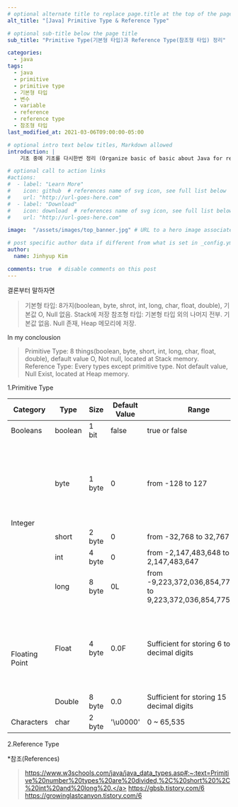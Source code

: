 ```yaml
---
# optional alternate title to replace page.title at the top of the page
alt_title: "[Java] Primitive Type & Reference Type"

# optional sub-title below the page title
sub_title: "Primitive Type(기본형 타입)과 Reference Type(참조형 타입) 정리"

categories:
  - java
tags:
  - java
  - primitive
  - primitive type
  - 기본형 타입
  - 변수
  - variable
  - reference
  - reference type
  - 참조형 타입
last_modified_at: 2021-03-06T09:00:00-05:00

# optional intro text below titles, Markdown allowed
introduction: |
    기초 중에 기초를 다시한번 정리 (Organize basic of basic about Java for remembering)

# optional call to action links
#actions:
#  - label: "Learn More"
#    icon: github  # references name of svg icon, see full list below
#    url: "http://url-goes-here.com"
#  - label: "Download"
#    icon: download  # references name of svg icon, see full list below
#    url: "http://url-goes-here.com"

image:  "/assets/images/top_banner.jpg" # URL to a hero image associated with the post (e.g., /assets/page-pic.jpg)

# post specific author data if different from what is set in _config.yml 
author:
  name: Jinhyup Kim 

comments: true  # disable comments on this post
---
```

결론부터 말하자면
> 기본형 타입: 8가지(boolean, byte, shrot, int, long, char, float, double), 기본값 O, Null 없음. Stack에 저장
> 참조형 타입: 기본형 타입 외의 나머지 전부. 기본값 없음. Null 존재, Heap 메모리에 저장. 

In my conclousion  
>Primitive Type: 8 things(boolean, byte, short, int, long, char, float, double), default value O, Not null, located at Stack memory.  
>Reference Type: Every types except primitive type. Not default value, Null Exist, located at Heap memory.  

1.Primitive Type  
<!--
|Category|Type|Memory Size|Default Value|Value Range|
|:---:|:---:|:---:|:---:|:---:|
|Boolean|a|a|a|a|
|Boolean|a|a|a|a|
|Boolean|a|a|a|a|
|Boolean|a|a|a|a|
|Boolean|a|a|a|a|
-->

<table>
    <thead>
        <tr>
            <th>Category</th>
            <th>Type</th>
            <th>Size</th>
            <th>Default Value</th>
            <th>Range</th>
            <th>Note.</th>
        </tr>
    </thead>
    <tbody>
        <tr>
            <td>Booleans</td>
            <td>boolean</td>
            <td>1 bit</td>
            <td>false</td>
            <td>true or false</td>
            <td rowspan=8>
                - 언제나 값을 가지고 있으며, 기본값을 가지고 있다.<br />
                >> 기본값은 클래스 멤버(속성)으로 선언될때 적용되며, 매서드 등의 로컬 변수로 선언시에는 별도로 값 초기화가 필요.<br />
                (They always has always values. And they has default values<br />
                >> Default values are setted when they are declared as class member(attributes). Local variables don't have it, so must initialize them)<br />
                - Null 값이 존재하지 않는다. (Can't be null)<br />
                - Stack 메모리에 저장된다. (Located at Stack memory)<br />
                - 실제 값을 저장. (Saved real values, not reference address)
            </td>
        </tr>
        <tr>
            <td rowspan=4>Integer</td>
            <td>byte</td>
            <td>1 byte</td>
            <td>0</td>
            <td>from -128 to 127</td>
        </tr>
        <tr>
            <td>short</td>
            <td>2 byte</td>
            <td>0</td>
            <td>from -32,768 to 32,767</td>
        </tr>
        <tr>
            <td>int</td>
            <td>4 byte</td>
            <td>0</td>
            <td>from -2,147,483,648 to 2,147,483,647</td>
        </tr>
        <tr>
            <td>long</td>
            <td>8 byte</td>
            <td>0L</td>
            <td>from -9,223,372,036,854,775,808 to 9,223,372,036,854,775,807</td>
        </tr>
        <tr>
            <td rowspan=2>Floating Point</td>
            <td>Float</td>
            <td>4 byte</td>
            <td>0.0F</td>
            <td>Sufficient for storing 6 to 7 decimal digits</td>
        </tr>
        <tr>
            <td>Double</td>
            <td>8 byte</td>
            <td>0.0</td>
            <td>Sufficient for storing 15 decimal digits</td>
        </tr>
        <tr>
            <td>Characters</td>
            <td>char</td>
            <td>2 byte</td>
            <td>'\u0000'</td>
            <td>0 ~ 65,535</td>
        </tr>
    </tbody>
</table>

2.Reference Type  








*참조(References)
> <a href="https://www.w3schools.com/java/java_data_types.asp#:~:text=Primitive%20number%20types%20are%20divided,%2C%20short%20%2C%20int%20and%20long%20.">https://www.w3schools.com/java/java_data_types.asp#:~:text=Primitive%20number%20types%20are%20divided,%2C%20short%20%2C%20int%20and%20long%20.</a>
> <a href="https://gbsb.tistory.com/6">https://gbsb.tistory.com/6</a>
> <a href="https://growinglastcanyon.tistory.com/6">https://growinglastcanyon.tistory.com/6</a>
